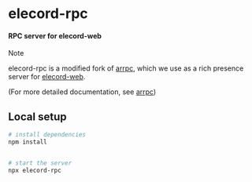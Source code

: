 # elecord-rpc

#### RPC server for elecord-web

> [!NOTE]
> elecord-rpc is a modified fork of [arrpc](https://github.com/OpenAsar/arrpc), which we use as a rich presence server for [elecord-web](https://github.com/elecordapp/elecord-web).
> 
> (For more detailed documentation, see [arrpc](https://github.com/OpenAsar/arrpc))

## Local setup

```bash
# install dependencies
npm install


# start the server
npx elecord-rpc
```
